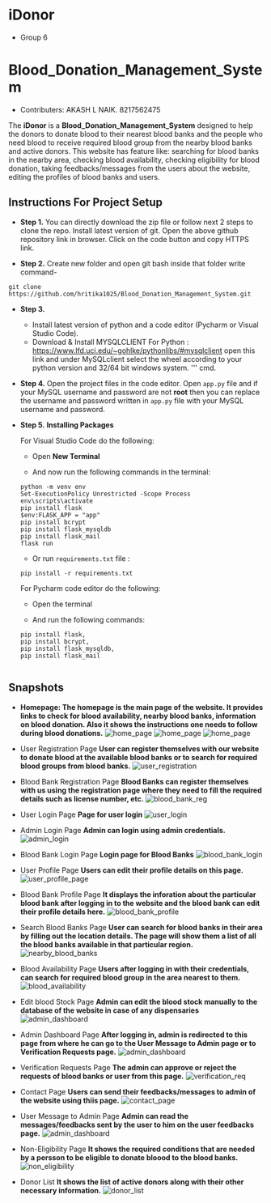 # iDonor

- Group 6
# Blood_Donation_Management_System
- Contributers:
AKASH L NAIK.       8217562475

The **iDonor** is a **Blood_Donation_Management_System**  designed to help the donors to donate blood to their nearest blood banks and the people who need blood to receive required blood group from the nearby blood banks and active donors.
This website has feature like:
 searching for blood banks in the nearby area, 
 checking blood availability,
 checking eligibility for blood donation,
 taking feedbacks/messages from the users about the website,
 editing the profiles of blood banks and users.

## Instructions For Project Setup

- **Step 1.**
You can directly download the zip file or follow next 2 steps to clone the repo.
Install latest version of git. Open the above github repository link in browser. Click on the code button
and copy HTTPS link.

- **Step 2.**
Create new folder and open git bash inside that folder write command-
```
git clone https://github.com/hritika1025/Blood_Donation_Management_System.git
```
- **Step 3.**
  - Install latest version of python and a code editor (Pycharm or Visual Studio Code).
  - Download & Install MYSQLCLIENT For Python : https://www.lfd.uci.edu/~gohlke/pythonlibs/#mysqlclient open this link and under MySQLclient select the wheel according to your python version and 32/64 bit windows system. 
  '''
   cmd.

   

   
- **Step 4.**
   Open the project files in the code editor. Open `app.py` file and if your MySQL username and password are not **root** then you can replace the username and password written in `app.py` file with your MySQL username and password.

- **Step 5.**
  **Installing Packages**

  For Visual Studio Code do the following:
   - Open **New Terminal**

   - And now run the following commands in the terminal:
    ```
    python -m venv env
    Set-ExecutionPolicy Unrestricted -Scope Process
    env\scripts\activate
    pip install flask
    $env:FLASK_APP = "app"
    pip install bcrypt
    pip install flask_mysqldb
    pip install flask_mail
    flask run
    ```

    - Or run `requirements.txt` file :
    ```
    pip install -r requirements.txt
    
    ```


  For Pycharm code editor do the following:
   - Open the terminal

   - And run the following commands:
    ```
    pip install flask,
    pip install bcrypt,
    pip install flask_mysqldb,
    pip install flask_mail


## Snapshots

- **Homepage:
The homepage is the main page of the website. It provides links to check for blood availability, nearby blood banks, information on blood donation. Also it shows the instructions one needs to follow during blood donations.**
![home_page](https://github.com/hritika1025/Blood_Donation_Management_System/blob/main/static/images/Screenshots2/home1.png)
![home_page](https://github.com/hritika1025/Blood_Donation_Management_System/blob/main/static/images/Screenshots2/home2.png)
![home_page](https://github.com/hritika1025/Blood_Donation_Management_System/blob/main/static/images/Screenshots2/home3.png)


- User Registration Page
**User can register themselves with our website to donate blood at the available blood banks or to search for required blood groups from blood banks.**
![user_registration](https://github.com/hritika1025/Blood_Donation_Management_System/blob/main/static/images/Screenshots2/user_registration.png)


- Blood Bank Registration Page
**Blood Banks can register themselves with us using the registration page where they need to fill the required details such as license number, etc.**
![blood_bank_reg](https://github.com/hritika1025/Blood_Donation_Management_System/blob/main/static/images/Screenshots2/blood_bank_reg.png)


- User Login Page
**Page for user login**
![user_login](https://github.com/hritika1025/Blood_Donation_Management_System/blob/main/static/images/Screenshots2/user_login.png)


- Admin Login Page
**Admin can login using admin credentials.**
![admin_login](https://github.com/hritika1025/Blood_Donation_Management_System/blob/main/static/images/Screenshots2/admin_login.png)


- Blood Bank Login Page
**Login page for Blood Banks**
![blood_bank_login](https://github.com/hritika1025/Blood_Donation_Management_System/blob/main/static/images/Screenshots2/blood_bank_login.png)


- User Profile Page
**Users can edit their profile details on this page.**
![user_profile_page](https://github.com/hritika1025/Blood_Donation_Management_System/blob/main/static/images/Screenshots2/user_profile.png)


- Blood Bank Profile Page
**It displays the inforation about the particular blood bank after logging in to the website and the blood bank can edit their profile details here.**
![blood_bank_profile](https://github.com/hritika1025/Blood_Donation_Management_System/blob/main/static/images/Screenshots2/blood_bank_profile.png)


- Search Blood Banks Page
**User can search for blood banks in their area by filling out the location details. The page will show them a list of all the blood banks available in that particular region.**
![nearby_blood_banks](https://github.com/hritika1025/Blood_Donation_Management_System/blob/main/static/images/Screenshots2/nearby_blood_bank.png)


- Blood Availability Page
**Users after logging in with their credentials, can search for required blood group in the area nearest to them.**
![blood_availability](https://github.com/hritika1025/Blood_Donation_Management_System/blob/main/static/images/Screenshots2/check_blood_availability.png)


- Edit blood Stock Page
**Admin can edit the blood stock manually to the database of the website in case of any dispensaries**
![admin_dashboard](https://github.com/hritika1025/Blood_Donation_Management_System/blob/main/static/images/Screenshots2/edit_blood_stock.png)


- Admin Dashboard Page
**After logging in, admin is redirected to this page from where he can go to the User Message to Admin page or to Verification Requests page.**
![admin_dashboard](https://github.com/hritika1025/Blood_Donation_Management_System/blob/main/static/images/Screenshots2/admin_dashboard.png)


- Verification Requests Page
**The admin can approve or reject the requests of blood banks or user from this page.**
![verification_req](https://github.com/hritika1025/Blood_Donation_Management_System/blob/main/static/images/Screenshots2/verification_req.png)


- Contact Page
**Users can send their feedbacks/messages to admin of the website using thiis page.**
![contact_page](https://github.com/hritika1025/Blood_Donation_Management_System/blob/main/static/images/Screenshots2/contact_page.png)


- User Message to Admin Page
**Admin can read the messages/feedbacks sent by the user to him on the user feedbacks page.**
![admin_dashboard](https://github.com/hritika1025/Blood_Donation_Management_System/blob/main/static/images/Screenshots2/feedback.png)


- Non-Eligibility Page
**It shows the required conditions that are needed by a persson to be eligible to donate bloood to the blood banks.**
![non_eligibility](https://github.com/hritika1025/Blood_Donation_Management_System/blob/main/static/images/Screenshots2/Non_eligibility.png)


- Donor List
**It shows the list of active donors along with their other necessary information.**
![donor_list](https://github.com/hritika1025/Blood_Donation_Management_System/blob/main/static/images/Screenshots2/donor_list.png)



